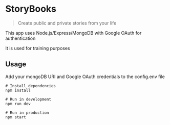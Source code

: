 # StoryBooks

> Create public and private stories from your life

This app uses Node.js/Express/MongoDB with Google OAuth for authentication

It is used for training purposes

## Usage

Add your mongoDB URI and Google OAuth credentials to the config.env file

```
# Install dependencies
npm install

# Run in development
npm run dev

# Run in production
npm start
```
